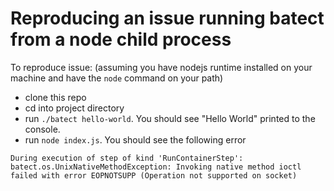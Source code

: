 # Reproducing an issue running batect from a node child process

To reproduce issue:
(assuming you have nodejs runtime installed on your machine and have the `node` command on your path)

- clone this repo
- cd into project directory
- run `./batect hello-world`. You should see "Hello World" printed to the console.
- run `node index.js`. You should see the following error

```During execution of step of kind 'RunContainerStep': batect.os.UnixNativeMethodException: Invoking native method ioctl failed with error EOPNOTSUPP (Operation not supported on socket)```